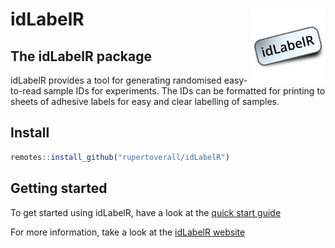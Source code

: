 
idLabelR <img src="man/figures/Logo.png" align="right" alt="" width="120" />
=========================================================================

The idLabelR package
-----------------

idLabelR provides a tool for generating randomised easy-to-read sample IDs for experiments. The IDs can be formatted for printing to sheets of adhesive labels for easy and clear labelling of samples.

Install
-----------------------------------------------------------------------------------------------------------

``` r
remotes::install_github("rupertoverall/idLabelR")
```

Getting started
----------------------------------------------------------------------------------------------------------------

To get started using idLabelR, have a look at the [quick start guide](https://rupertoverall.net/idLabelR/articles/idLabelR_quickstart_page.html)

For more information, take a look at the [idLabelR website](https://rupertoverall.net/idLabelR)
